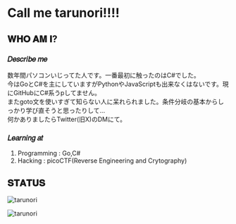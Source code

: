 # Call me tarunori!!!!
## 𝐖𝐇𝐎 𝐀𝐌 𝐈?
### 𝐷𝑒𝑠𝑐𝑟𝑖𝑏𝑒 𝑚𝑒
数年間パソコンいじってた人です。一番最初に触ったのはC#でした。</br>
今はGoとC#を主にしていますがPythonやJavaScriptも出来なくはないです。現にGitHubにC#系うpしてません。</br>
またgoto文を使いすぎて知らない人に呆れられました。条件分岐の基本からしっかり学び直そうと思ったりして...</br>
何かありましたらTwitter(旧X)のDMにて。</br>
### 𝐿𝑒𝑎𝑟𝑛𝑖𝑛𝑔 𝑎𝑡
1. Programming : Go,C#</br>
2. Hacking : picoCTF(Reverse Engineering and Crytography)</br>
## 𝐒𝐓𝐀𝐓𝐔𝐒
<p>
    <img src="https://github-readme-stats.vercel.app/api?username=tarunori&show_icons=true" alt="tarunori"/>
</p>
<p>
    <img src="https://github-readme-stats.vercel.app/api/top-langs?username=tarunori&hide=shell,makefile,html,css&show_icons=true&locale=ja&layout=compact&show_icons=true" alt="tarunori"/>
</p>

<!--
**tarunori/tarunori** is a ✨ _special_ ✨ repository because its `README.md` (this file) appears on your GitHub profile.

Here are some ideas to get you started:

- 🔭 I’m currently working on ...
- 🌱 I’m currently learning ...
- 👯 I’m looking to collaborate on ...
- 🤔 I’m looking for help with ...
- 💬 Ask me about ...
- 📫 How to reach me: ...
- 😄 Pronouns: ...
- ⚡ Fun fact: ...
-->
